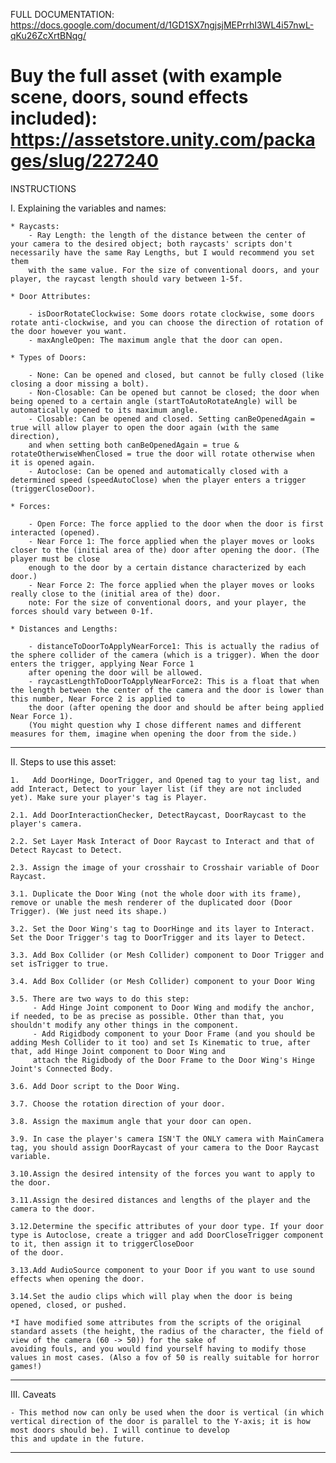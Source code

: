 FULL DOCUMENTATION:
https://docs.google.com/document/d/1GD1SX7ngjsjMEPrrhI3WL4i57nwL-qKu26ZcXrtBNqg/

Buy the full asset (with example scene, doors, sound effects included): https://assetstore.unity.com/packages/slug/227240
==============================
INSTRUCTIONS

I. Explaining the variables and names:
	
	* Raycasts:
		- Ray Length: the length of the distance between the center of your camera to the desired object; both raycasts' scripts don't necessarily have the same Ray Lengths, but I would recommend you set them
		with the same value. For the size of conventional doors, and your player, the raycast length should vary between 1-5f.

	* Door Attributes:

		- isDoorRotateClockwise: Some doors rotate clockwise, some doors rotate anti-clockwise, and you can choose the direction of rotation of the door however you want.
		- maxAngleOpen: The maximum angle that the door can open.
 
	* Types of Doors:

		- None: Can be opened and closed, but cannot be fully closed (like closing a door missing a bolt).
		- Non-Closable: Can be opened but cannot be closed; the door when being opened to a certain angle (startToAutoRotateAngle) will be automatically opened to its maximum angle.
		- Closable: Can be opened and closed. Setting canBeOpenedAgain = true will allow player to open the door again (with the same direction), 
		and when setting both canBeOpenedAgain = true & rotateOtherwiseWhenClosed = true the door will rotate otherwise when it is opened again.
		- Autoclose: Can be opened and automatically closed with a determined speed (speedAutoClose) when the player enters a trigger (triggerCloseDoor).

	* Forces:

		- Open Force: The force applied to the door when the door is first interacted (opened).
		- Near Force 1: The force applied when the player moves or looks closer to the (initial area of the) door after opening the door. (The player must be close 
		enough to the door by a certain distance characterized by each door.)
		- Near Force 2: The force applied when the player moves or looks really close to the (initial area of the) door.
		note: For the size of conventional doors, and your player, the forces should vary between 0-1f.

	* Distances and Lengths: 

		- distanceToDoorToApplyNearForce1: This is actually the radius of the sphere collider of the camera (which is a trigger). When the door enters the trigger, applying Near Force 1 
		after opening the door will be allowed.
		- raycastLengthToDoorToApplyNearForce2: This is a float that when the length between the center of the camera and the door is lower than this number, Near Force 2 is applied to
		the door (after opening the door and should be after being applied Near Force 1).
		(You might question why I chose different names and different measures for them, imagine when opening the door from the side.)

---------------------------- 
II. Steps to use this asset:

	1.   Add DoorHinge, DoorTrigger, and Opened tag to your tag list, and add Interact, Detect to your layer list (if they are not included yet). Make sure your player's tag is Player.

	2.1. Add DoorInteractionChecker, DetectRaycast, DoorRaycast to the player's camera.

	2.2. Set Layer Mask Interact of Door Raycast to Interact and that of Detect Raycast to Detect.

	2.3. Assign the image of your crosshair to Crosshair variable of Door Raycast.

	3.1. Duplicate the Door Wing (not the whole door with its frame), remove or unable the mesh renderer of the duplicated door (Door Trigger). (We just need its shape.)

	3.2. Set the Door Wing's tag to DoorHinge and its layer to Interact. Set the Door Trigger's tag to DoorTrigger and its layer to Detect.

	3.3. Add Box Collider (or Mesh Collider) component to Door Trigger and set isTrigger to true.

	3.4. Add Box Collider (or Mesh Collider) component to your Door Wing

	3.5. There are two ways to do this step:
		 - Add Hinge Joint component to Door Wing and modify the anchor, if needed, to be as precise as possible. Other than that, you shouldn't modify any other things in the component.
		 - Add Rigidbody component to your Door Frame (and you should be adding Mesh Collider to it too) and set Is Kinematic to true, after that, add Hinge Joint component to Door Wing and
		 attach the Rigidbody of the Door Frame to the Door Wing's Hinge Joint's Connected Body.

	3.6. Add Door script to the Door Wing.

	3.7. Choose the rotation direction of your door.

	3.8. Assign the maximum angle that your door can open.

	3.9. In case the player's camera ISN'T the ONLY camera with MainCamera tag, you should assign DoorRaycast of your camera to the Door Raycast variable.

	3.10.Assign the desired intensity of the forces you want to apply to the door.

	3.11.Assign the desired distances and lengths of the player and the camera to the door. 

	3.12.Determine the specific attributes of your door type. If your door type is Autoclose, create a trigger and add DoorCloseTrigger component to it, then assign it to triggerCloseDoor
	of the door.

	3.13.Add AudioSource component to your Door if you want to use sound effects when opening the door.

	3.14.Set the audio clips which will play when the door is being opened, closed, or pushed.

	*I have modified some attributes from the scripts of the original standard assets (the height, the radius of the character, the field of view of the camera (60 -> 50)) for the sake of 
	avoiding fouls, and you would find yourself having to modify those values in most cases. (Also a fov of 50 is really suitable for horror games!)

---------------------------- 
III. Caveats

	- This method now can only be used when the door is vertical (in which vertical direction of the door is parallel to the Y-axis; it is how most doors should be). I will continue to develop
	this and update in the future.

---------------------------- 
